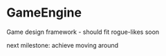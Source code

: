 GameEngine
==========

Game design framework - should fit rogue-likes soon

next milestone: achieve moving around